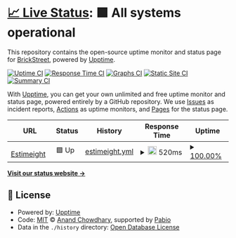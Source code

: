 # [📈 Live Status](https://monitoring.estim8.io): <!--live status--> **🟩 All systems operational**

This repository contains the open-source uptime monitor and status page for [BrickStreet](https://monitoring.estim8.io), powered by [Upptime](https://github.com/upptime/upptime).

[![Uptime CI](https://github.com/BrickStreet/monitoring/workflows/Uptime%20CI/badge.svg)](https://github.com/BrickStreet/monitoring/actions?query=workflow%3A%22Uptime+CI%22)
[![Response Time CI](https://github.com/BrickStreet/monitoring/workflows/Response%20Time%20CI/badge.svg)](https://github.com/BrickStreet/monitoring/actions?query=workflow%3A%22Response+Time+CI%22)
[![Graphs CI](https://github.com/BrickStreet/monitoring/workflows/Graphs%20CI/badge.svg)](https://github.com/BrickStreet/monitoring/actions?query=workflow%3A%22Graphs+CI%22)
[![Static Site CI](https://github.com/BrickStreet/monitoring/workflows/Static%20Site%20CI/badge.svg)](https://github.com/BrickStreet/monitoring/actions?query=workflow%3A%22Static+Site+CI%22)
[![Summary CI](https://github.com/BrickStreet/monitoring/workflows/Summary%20CI/badge.svg)](https://github.com/BrickStreet/monitoring/actions?query=workflow%3A%22Summary+CI%22)

With [Upptime](https://upptime.js.org), you can get your own unlimited and free uptime monitor and status page, powered entirely by a GitHub repository. We use [Issues](https://github.com/BrickStreet/monitoring/issues) as incident reports, [Actions](https://github.com/BrickStreet/monitoring/actions) as uptime monitors, and [Pages](https://monitoring.estim8.io) for the status page.

<!--start: status pages-->
<!-- This summary is generated by Upptime (https://github.com/upptime/upptime) -->
<!-- Do not edit this manually, your changes will be overwritten -->
<!-- prettier-ignore -->
| URL | Status | History | Response Time | Uptime |
| --- | ------ | ------- | ------------- | ------ |
| <img alt="" src="https://icons.duckduckgo.com/ip3/www.estim8.io.ico" height="13"> [Estimeight](https://www.estim8.io) | 🟩 Up | [estimeight.yml](https://github.com/BrickStr8t/monitoring/commits/HEAD/history/estimeight.yml) | <details><summary><img alt="Response time graph" src="./graphs/estimeight/response-time-week.png" height="20"> 520ms</summary><br><a href="https://monitoring.estim8.io/history/estimeight"><img alt="Response time 520" src="https://img.shields.io/endpoint?url=https%3A%2F%2Fraw.githubusercontent.com%2FBrickStr8t%2Fmonitoring%2FHEAD%2Fapi%2Festimeight%2Fresponse-time.json"></a><br><a href="https://monitoring.estim8.io/history/estimeight"><img alt="24-hour response time 561" src="https://img.shields.io/endpoint?url=https%3A%2F%2Fraw.githubusercontent.com%2FBrickStr8t%2Fmonitoring%2FHEAD%2Fapi%2Festimeight%2Fresponse-time-day.json"></a><br><a href="https://monitoring.estim8.io/history/estimeight"><img alt="7-day response time 520" src="https://img.shields.io/endpoint?url=https%3A%2F%2Fraw.githubusercontent.com%2FBrickStr8t%2Fmonitoring%2FHEAD%2Fapi%2Festimeight%2Fresponse-time-week.json"></a><br><a href="https://monitoring.estim8.io/history/estimeight"><img alt="30-day response time 520" src="https://img.shields.io/endpoint?url=https%3A%2F%2Fraw.githubusercontent.com%2FBrickStr8t%2Fmonitoring%2FHEAD%2Fapi%2Festimeight%2Fresponse-time-month.json"></a><br><a href="https://monitoring.estim8.io/history/estimeight"><img alt="1-year response time 520" src="https://img.shields.io/endpoint?url=https%3A%2F%2Fraw.githubusercontent.com%2FBrickStr8t%2Fmonitoring%2FHEAD%2Fapi%2Festimeight%2Fresponse-time-year.json"></a></details> | <details><summary><a href="https://monitoring.estim8.io/history/estimeight">100.00%</a></summary><a href="https://monitoring.estim8.io/history/estimeight"><img alt="All-time uptime 100.00%" src="https://img.shields.io/endpoint?url=https%3A%2F%2Fraw.githubusercontent.com%2FBrickStr8t%2Fmonitoring%2FHEAD%2Fapi%2Festimeight%2Fuptime.json"></a><br><a href="https://monitoring.estim8.io/history/estimeight"><img alt="24-hour uptime 100.00%" src="https://img.shields.io/endpoint?url=https%3A%2F%2Fraw.githubusercontent.com%2FBrickStr8t%2Fmonitoring%2FHEAD%2Fapi%2Festimeight%2Fuptime-day.json"></a><br><a href="https://monitoring.estim8.io/history/estimeight"><img alt="7-day uptime 100.00%" src="https://img.shields.io/endpoint?url=https%3A%2F%2Fraw.githubusercontent.com%2FBrickStr8t%2Fmonitoring%2FHEAD%2Fapi%2Festimeight%2Fuptime-week.json"></a><br><a href="https://monitoring.estim8.io/history/estimeight"><img alt="30-day uptime 100.00%" src="https://img.shields.io/endpoint?url=https%3A%2F%2Fraw.githubusercontent.com%2FBrickStr8t%2Fmonitoring%2FHEAD%2Fapi%2Festimeight%2Fuptime-month.json"></a><br><a href="https://monitoring.estim8.io/history/estimeight"><img alt="1-year uptime 100.00%" src="https://img.shields.io/endpoint?url=https%3A%2F%2Fraw.githubusercontent.com%2FBrickStr8t%2Fmonitoring%2FHEAD%2Fapi%2Festimeight%2Fuptime-year.json"></a></details>

<!--end: status pages-->

[**Visit our status website →**](https://monitoring.estim8.io)

## 📄 License

- Powered by: [Upptime](https://github.com/upptime/upptime)
- Code: [MIT](./LICENSE) © [Anand Chowdhary](https://anandchowdhary.com), supported by [Pabio](https://pabio.com)
- Data in the `./history` directory: [Open Database License](https://opendatacommons.org/licenses/odbl/1-0/)
